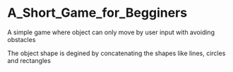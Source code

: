 # A_Short_Game_for_Begginers
A simple game where object can only move by user input with avoiding obstacles


The object shape is degined by concatenating the shapes like lines, circles and rectangles 
